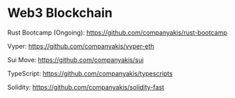# Web3 Blockchain

Rust Bootcamp (Ongoing):
https://github.com/companyakis/rust-bootcamp

Vyper:
https://github.com/companyakis/vyper-eth

Sui Move:
https://github.com/companyakis/sui

TypeScript:
https://github.com/companyakis/typescripts

Solidity:
https://github.com/companyakis/solidity-fast

